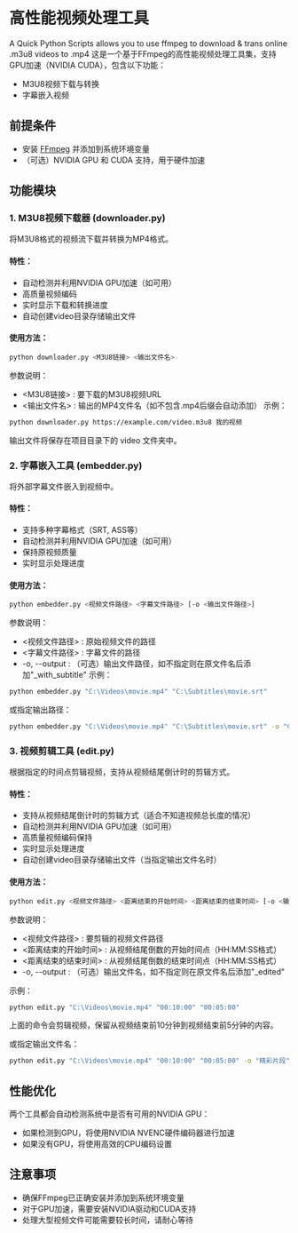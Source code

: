 # 高性能视频处理工具
A Quick Python Scripts allows you to use ffmpeg to download &amp; trans online .m3u8 videos to .mp4
这是一个基于FFmpeg的高性能视频处理工具集，支持GPU加速（NVIDIA CUDA），包含以下功能：

- M3U8视频下载与转换
- 字幕嵌入视频

## 前提条件

- 安装 [FFmpeg](https://ffmpeg.org/download.html) 并添加到系统环境变量
- （可选）NVIDIA GPU 和 CUDA 支持，用于硬件加速

## 功能模块

### 1. M3U8视频下载器 (downloader.py)

将M3U8格式的视频流下载并转换为MP4格式。

#### 特性：
- 自动检测并利用NVIDIA GPU加速（如可用）
- 高质量视频编码
- 实时显示下载和转换进度
- 自动创建video目录存储输出文件

#### 使用方法：

```bash
python downloader.py <M3U8链接> <输出文件名>
```

参数说明：
- <M3U8链接> : 要下载的M3U8视频URL
- <输出文件名> : 输出的MP4文件名（如不包含.mp4后缀会自动添加） 
示例：
```bash
python downloader.py https://example.com/video.m3u8 我的视频
 ```

输出文件将保存在项目目录下的 video 文件夹中。

### 2. 字幕嵌入工具 (embedder.py)

将外部字幕文件嵌入到视频中。

#### 特性：
- 支持多种字幕格式（SRT, ASS等）
- 自动检测并利用NVIDIA GPU加速（如可用）
- 保持原视频质量
- 实时显示处理进度

#### 使用方法：

```bash
python embedder.py <视频文件路径> <字幕文件路径> [-o <输出文件路径>]
```

参数说明：
- <视频文件路径> : 原始视频文件的路径
- <字幕文件路径> : 字幕文件的路径
- -o, --output : （可选）输出文件路径，如不指定则在原文件名后添加"_with_subtitle" 示例：
```bash
python embedder.py "C:\Videos\movie.mp4" "C:\Subtitles\movie.srt"
```

或指定输出路径：

```bash
python embedder.py "C:\Videos\movie.mp4" "C:\Subtitles\movie.srt" -o "C:\Output\movie_subbed.mp4"
```

### 3. 视频剪辑工具 (edit.py)

根据指定的时间点剪辑视频，支持从视频结尾倒计时的剪辑方式。

#### 特性：
- 支持从视频结尾倒计时的剪辑方式（适合不知道视频总长度的情况）
- 自动检测并利用NVIDIA GPU加速（如可用）
- 高质量视频编码保持
- 实时显示处理进度
- 自动创建video目录存储输出文件（当指定输出文件名时）

#### 使用方法：

```bash
python edit.py <视频文件路径> <距离结束的开始时间> <距离结束的结束时间> [-o <输出文件名>]
```

参数说明：
- <视频文件路径> : 要剪辑的视频文件路径
- <距离结束的开始时间> : 从视频结尾倒数的开始时间点（HH:MM:SS格式）
- <距离结束的结束时间> : 从视频结尾倒数的结束时间点（HH:MM:SS格式）
- -o, --output : （可选）输出文件名，如不指定则在原文件名后添加"_edited"

示例：
```bash
python edit.py "C:\Videos\movie.mp4" "00:10:00" "00:05:00"
```

上面的命令会剪辑视频，保留从视频结束前10分钟到视频结束前5分钟的内容。

或指定输出文件名：

```bash
python edit.py "C:\Videos\movie.mp4" "00:10:00" "00:05:00" -o "精彩片段"
```

## 性能优化
两个工具都会自动检测系统中是否有可用的NVIDIA GPU：

- 如果检测到GPU，将使用NVIDIA NVENC硬件编码器进行加速
- 如果没有GPU，将使用高效的CPU编码设置
## 注意事项
- 确保FFmpeg已正确安装并添加到系统环境变量
- 对于GPU加速，需要安装NVIDIA驱动和CUDA支持
- 处理大型视频文件可能需要较长时间，请耐心等待
